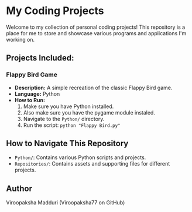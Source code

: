 # My Coding Projects

Welcome to my collection of personal coding projects! This repository is a place for me to store and showcase various programs and applications I'm working on.

## Projects Included:

### Flappy Bird Game
* **Description:** A simple recreation of the classic Flappy Bird game.
* **Language:** Python
* **How to Run:**
    1.  Make sure you have Python installed.
    2.  Also make sure you have the pygame module instaled.
    3.  Navigate to the `Python/` directory.
    4.  Run the script: `python "Flappy Bird.py"`

## How to Navigate This Repository

* `Python/`: Contains various Python scripts and projects.
* `Repositories/`: Contains assets and supporting files for different projects.

## Author

Viroopaksha Madduri (Viroopaksha77 on GitHub)
